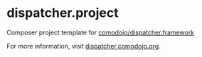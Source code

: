 dispatcher.project
==================

Composer project template for [comodojo/dispatcher.framework](https://github.com/comodojo/dispatcher.framework)

For more information, visit [dispatcher.comodojo.org](https://dispatcher.comodojo.org).
